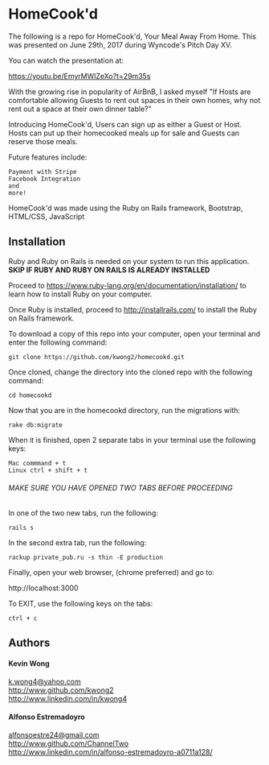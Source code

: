 # HomeCook'd

The following is a repo for HomeCook'd, Your Meal Away From Home. This was presented on June 29th, 2017 during Wyncode's Pitch Day XV. 

You can watch the presentation at:

https://youtu.be/EmyrMWlZeXo?t=29m35s

With the growing rise in popularity of AirBnB, I asked myself "If Hosts are comfortable allowing Guests to rent out spaces in their own homes, why not rent out a space at their own dinner table?"

Introducing HomeCook'd, Users can sign up as either a Guest or Host. Hosts can put up their homecooked meals up for sale and Guests can reserve those meals. 


Future features include: 
```
Payment with Stripe
Facebook Integration
and 
more!
```

HomeCook'd was made using the Ruby on Rails framework, Bootstrap, HTML/CSS, JavaScript

## Installation

Ruby and Ruby on Rails is needed on your system to run this application. **SKIP IF RUBY AND RUBY ON RAILS IS ALREADY INSTALLED**

Proceed to https://www.ruby-lang.org/en/documentation/installation/ to learn how to install Ruby on your computer.

Once Ruby is installed, proceed to http://installrails.com/ to install the Ruby on Rails framework.

To download a copy of this repo into your computer, open your terminal and enter the following command: 

```
git clone https://github.com/kwong2/homecookd.git
``` 
Once cloned, change the directory into the cloned repo with the following command:

```
cd homecookd
```
Now that you are in the homecookd directory, run the migrations with:

```
rake db:migrate
```
When it is finished, open 2 separate tabs in your terminal use the following keys:

```
Mac commmand + t
Linux ctrl + shift + t
```
###### MAKE SURE YOU HAVE OPENED TWO TABS BEFORE PROCEEDING

In one of the two new tabs, run the following:

```
rails s
```

In the second extra tab, run the following:

```
rackup private_pub.ru -s thin -E production
```

Finally, open your web browser, (chrome preferred) and go to:

http://localhost:3000

To EXIT, use the following keys on the tabs: 

```
ctrl + c 
```

## Authors

#### Kevin Wong

k.wong4@yahoo.com<br>
http://www.github.com/kwong2<br>
http://www.linkedin.com/in/kwong4


#### Alfonso Estremadoyro

alfonsoestre24@gmail.com<br>
http://www.github.com/ChannelTwo<br>
http://www.linkedin.com/in/alfonso-estremadoyro-a0711a128/
